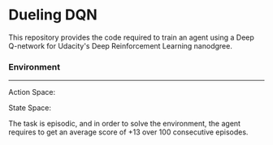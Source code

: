 # Dueling DQN

This repository provides the code required to train an agent using a Deep Q-network for Udacity's Deep Reinforcement Learning nanodgree. 

### Environment
___



Action Space:

State Space:

The task is episodic, and in order to solve the environment, the agent requires to get an average score of +13 over 100 consecutive episodes.

